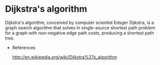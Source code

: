 # Dijkstra's algorithm
  
  Dijkstra's algorithm, conceived by computer scientist Edsger Dijkstra, is a graph search algorithm that solves in single-source
  shortest path problem for a graph with non-negative edge path costs, producing a shortest path tree. 

* References

  http://en.wikipedia.org/wiki/Dijkstra%27s_algorithm